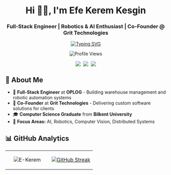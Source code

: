 <h1 align="center">Hi 👋🏼, I'm Efe Kerem Kesgin</h1>
<h3 align="center">Full-Stack Engineer | Robotics & AI Enthusiast | Co-Founder @ Grit Technologies</h3>

<!-- Typing Animation -->
<p align="center">
  <a href="https://git.io/typing-svg">
    <img src="https://readme-typing-svg.herokuapp.com?font=Fira+Code&pause=1000&color=F75C7E&center=true&vCenter=true&width=700&lines=Building+WMS+and+Robotic+Automation+Systems;2%2B+Years+Experience+in+Full-Stack+Development;Working+with+AI%2FML+and+Computer+Vision;Co-Founder+at+Grit+Technologies" alt="Typing SVG" />
  </a>

   <div align="center">
  <img src="https://komarev.com/ghpvc/?username=E-Kerem&style=for-the-badge&color=ff6b6b&label=PROFILE+VIEWS" alt="Profile Views" />
</div>
</p>

<!-- Profile Views and Contact Buttons -->

<div align="center">
  <samp>
    <p align="center">
      <a href="https://linkedin.com/in/keremkesgin" target="blank"><img align="center" src="https://img.shields.io/badge/Linkedin-0A66C2?style=for-the-badge&logo=linkedin&logoColor=white&link=https://linkedin.com/in/keremkesgin" /></a>
      <a href="https://medium.com/@kesginkerem" target="blank"><img align="center" src="https://img.shields.io/badge/Medium-000000?style=for-the-badge&logo=medium&logoColor=white&link=https://medium.com/@kesginkerem" /></a>
      <a href="mailto:kesginkerem@gmail.com" target="blank"><img align="center" src="https://img.shields.io/badge/Gmail-EA4335?style=for-the-badge&logo=gmail&logoColor=white&link=mailto:kesginkerem@gmail.com" /></a>
    </p>
  </samp>
</div>


## 🚀 About Me
- 🔭 **Full-Stack Engineer** at **OPLOG** - Building warehouse management and robotic automation systems
- 🚀 **Co-Founder** at **Grit Technologies** - Delivering custom software solutions for clients
- 🎓 **Computer Science Graduate** from **Bilkent University** 
- 🤖 **Focus Areas:** AI, Robotics, Computer Vision, Distributed Systems

## 📊 GitHub Analytics
<table>
<tr>
<td width="50%">
<p align="center">
  <img src="https://github-readme-activity-graph.vercel.app/graph?username=E-Kerem&theme=radical&hide_border=true&bg_color=0d1117&color=ff6b6b&line=ff6b6b&point=ff6b6b&area=true&area_color=ff6b6b&custom_title=Contribution%20Graph&width=370&height=500&radius=14" alt="E-Kerem" />
</p>
</td>
<td width="50%">
<p align="center">
  <a href="https://git.io/streak-stats"><img src="https://github-readme-streak-stats.herokuapp.com?user=E-Kerem&theme=radical&hide_border=true&border_radius=4.4&card_width=492&card_height=208&background=0D1117&ring=FF6B6B&fire=FF6B6B&currStreakLabel=FF6B6B&sideLabels=FF6B6B&currStreakNum=FFFFFF&sideNums=FFFFFF&dates=FFFFFF" alt="GitHub Streak" /></a>
</p>
</td>
</tr>
</table>
